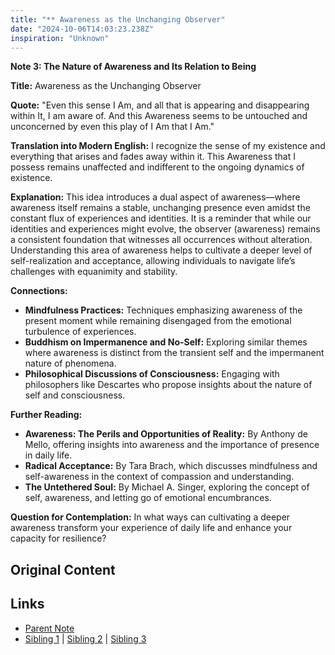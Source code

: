 ```yaml
---
title: "** Awareness as the Unchanging Observer"
date: "2024-10-06T14:03:23.238Z"
inspiration: "Unknown"
---
```



**Note 3: The Nature of Awareness and Its Relation to Being**

**Title:** Awareness as the Unchanging Observer

**Quote:** "Even this sense I Am, and all that is appearing and disappearing within It, I am aware of. And this Awareness seems to be untouched and unconcerned by even this play of I Am that I Am."

**Translation into Modern English:** I recognize the sense of my existence and everything that arises and fades away within it. This Awareness that I possess remains unaffected and indifferent to the ongoing dynamics of existence.

**Explanation:** This idea introduces a dual aspect of awareness—where awareness itself remains a stable, unchanging presence even amidst the constant flux of experiences and identities. It is a reminder that while our identities and experiences might evolve, the observer (awareness) remains a consistent foundation that witnesses all occurrences without alteration. Understanding this area of awareness helps to cultivate a deeper level of self-realization and acceptance, allowing individuals to navigate life’s challenges with equanimity and stability.

**Connections:**
- **Mindfulness Practices:** Techniques emphasizing awareness of the present moment while remaining disengaged from the emotional turbulence of experiences.
- **Buddhism on Impermanence and No-Self:** Exploring similar themes where awareness is distinct from the transient self and the impermanent nature of phenomena.
- **Philosophical Discussions of Consciousness:** Engaging with philosophers like Descartes who propose insights about the nature of self and consciousness.

**Further Reading:**
- **Awareness: The Perils and Opportunities of Reality:** By Anthony de Mello, offering insights into awareness and the importance of presence in daily life.
- **Radical Acceptance:** By Tara Brach, which discusses mindfulness and self-awareness in the context of compassion and understanding.
- **The Untethered Soul:** By Michael A. Singer, exploring the concept of self, awareness, and letting go of emotional encumbrances.

**Question for Contemplation:** In what ways can cultivating a deeper awareness transform your experience of daily life and enhance your capacity for resilience?



## Original Content



## Links

- [Parent Note](/parent-note.md)
- [Sibling 1](/zettel1.md) | [Sibling 2](/zettel2.md) | [Sibling 3](/zettel3.md)
